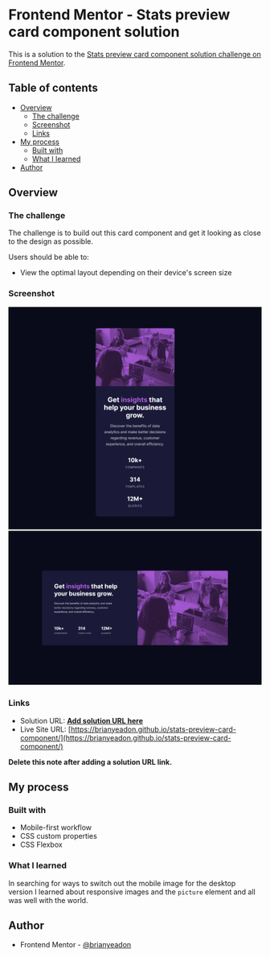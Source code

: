 # Frontend Mentor - Stats preview card component solution

This is a solution to the [Stats preview card component solution challenge on Frontend Mentor](https://www.frontendmentor.io/challenges/stats-preview-card-component-8JqbgoU62).

## Table of contents

- [Overview](#overview)
  - [The challenge](#the-challenge)
  - [Screenshot](#screenshot)
  - [Links](#links)
- [My process](#my-process)
  - [Built with](#built-with)
  - [What I learned](#what-i-learned)
- [Author](#author)

## Overview

### The challenge

The challenge is to build out this card component and get it looking as close to the design as possible.

Users should be able to:

- View the optimal layout depending on their device's screen size

### Screenshot

![screenshot of my mobile solution to Stats preview card component](./screenshots/screenshot-mobile.png)
![screenshot of my desktop solution to Stats preview card component](./screenshots/screenshot-desktop.png)

### Links

- Solution URL: [**Add solution URL here**](https://your-solution-url.com)
- Live Site URL: [https://brianyeadon.github.io/stats-preview-card-component/](https://brianyeadon.github.io/stats-preview-card-component/)

**Delete this note after adding a solution URL link.**

## My process

### Built with

- Mobile-first workflow
- CSS custom properties
- CSS Flexbox

### What I learned

In searching for ways to switch out the mobile image for the desktop version I learned about responsive images and the `picture` element and all was well with the world.

## Author

- Frontend Mentor - [@brianyeadon](https://www.frontendmentor.io/profile/brianyeadon)

